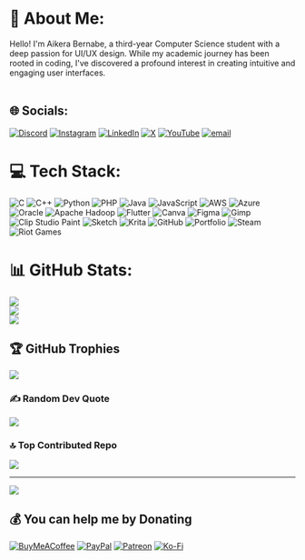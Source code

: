 # 💫 About Me:
Hello! I'm Aikera Bernabe, a third-year Computer Science student with a deep passion for UI/UX design. While my academic journey has been rooted in coding, I've discovered a profound interest in creating intuitive and engaging user interfaces.<br><br>


## 🌐 Socials:
[![Discord](https://img.shields.io/badge/Discord-%237289DA.svg?logo=discord&logoColor=white)](https://discord.gg/bluberyychi27) [![Instagram](https://img.shields.io/badge/Instagram-%23E4405F.svg?logo=Instagram&logoColor=white)](https://instagram.com/official.blueberrydash27) [![LinkedIn](https://img.shields.io/badge/LinkedIn-%230077B5.svg?logo=linkedin&logoColor=white)](https://linkedin.com/in/aikeraobernabe) [![X](https://img.shields.io/badge/X-black.svg?logo=X&logoColor=white)](https://x.com/blueberrydash27) [![YouTube](https://img.shields.io/badge/YouTube-%23FF0000.svg?logo=YouTube&logoColor=white)](https://youtube.com/@blueberrydash27) [![email](https://img.shields.io/badge/Email-D14836?logo=gmail&logoColor=white)](mailto:aobernabe2703@gmail.com) 

# 💻 Tech Stack:
![C](https://img.shields.io/badge/c-%2300599C.svg?style=for-the-badge&logo=c&logoColor=white) ![C++](https://img.shields.io/badge/c++-%2300599C.svg?style=for-the-badge&logo=c%2B%2B&logoColor=white) ![Python](https://img.shields.io/badge/python-3670A0?style=for-the-badge&logo=python&logoColor=ffdd54) ![PHP](https://img.shields.io/badge/php-%23777BB4.svg?style=for-the-badge&logo=php&logoColor=white) ![Java](https://img.shields.io/badge/java-%23ED8B00.svg?style=for-the-badge&logo=openjdk&logoColor=white) ![JavaScript](https://img.shields.io/badge/javascript-%23323330.svg?style=for-the-badge&logo=javascript&logoColor=%23F7DF1E) ![AWS](https://img.shields.io/badge/AWS-%23FF9900.svg?style=for-the-badge&logo=amazon-aws&logoColor=white) ![Azure](https://img.shields.io/badge/azure-%230072C6.svg?style=for-the-badge&logo=microsoftazure&logoColor=white) ![Oracle](https://img.shields.io/badge/Oracle-F80000?style=for-the-badge&logo=oracle&logoColor=white) ![Apache Hadoop](https://img.shields.io/badge/Apache%20Hadoop-66CCFF?style=for-the-badge&logo=apachehadoop&logoColor=black) ![Flutter](https://img.shields.io/badge/Flutter-%2302569B.svg?style=for-the-badge&logo=Flutter&logoColor=white) ![Canva](https://img.shields.io/badge/Canva-%2300C4CC.svg?style=for-the-badge&logo=Canva&logoColor=white) ![Figma](https://img.shields.io/badge/figma-%23F24E1E.svg?style=for-the-badge&logo=figma&logoColor=white) ![Gimp](https://img.shields.io/badge/Gimp-657D8B?style=for-the-badge&logo=gimp&logoColor=FFFFFF) ![Clip Studio Paint](https://img.shields.io/badge/ClipStudioPaint-%23CFD3D3.svg?style=for-the-badge&logo=ClipStudioPaint&logoColor=white) ![Sketch](https://img.shields.io/badge/Sketch-FFB387?style=for-the-badge&logo=sketch&logoColor=black) ![Krita](https://img.shields.io/badge/Krita-203759?style=for-the-badge&logo=krita&logoColor=EEF37B) ![GitHub](https://img.shields.io/badge/github-%23121011.svg?style=for-the-badge&logo=github&logoColor=white) ![Portfolio](https://img.shields.io/badge/Portfolio-%23000000.svg?style=for-the-badge&logo=firefox&logoColor=#FF7139) ![Steam](https://img.shields.io/badge/steam-%23000000.svg?style=for-the-badge&logo=steam&logoColor=white) ![Riot Games](https://img.shields.io/badge/riotgames-D32936.svg?style=for-the-badge&logo=riotgames&logoColor=white)
# 📊 GitHub Stats:
![](https://github-readme-stats.vercel.app/api?username=blueberrydash27&theme=dark&hide_border=false&include_all_commits=false&count_private=false)<br/>
![](https://nirzak-streak-stats.vercel.app/?user=blueberrydash27&theme=dark&hide_border=false)<br/>
![](https://github-readme-stats.vercel.app/api/top-langs/?username=blueberrydash27&theme=dark&hide_border=false&include_all_commits=false&count_private=false&layout=compact)

## 🏆 GitHub Trophies
![](https://github-profile-trophy.vercel.app/?username=blueberrydash27&theme=radical&no-frame=false&no-bg=true&margin-w=4)

### ✍️ Random Dev Quote
![](https://quotes-github-readme.vercel.app/api?type=horizontal&theme=radical)


### 🔝 Top Contributed Repo
![](https://github-contributor-stats.vercel.app/api?username=blueberrydash27&limit=5&theme=dark&combine_all_yearly_contributions=true)

---
[![](https://visitcount.itsvg.in/api?id=blueberrydash27&icon=0&color=0)](https://visitcount.itsvg.in)

  ## 💰 You can help me by Donating
  [![BuyMeACoffee](https://img.shields.io/badge/Buy%20Me%20a%20Coffee-ffdd00?style=for-the-badge&logo=buy-me-a-coffee&logoColor=black)](https://buymeacoffee.com/blueberrydash27) [![PayPal](https://img.shields.io/badge/PayPal-00457C?style=for-the-badge&logo=paypal&logoColor=white)](https://paypal.me/blueberrydash27) [![Patreon](https://img.shields.io/badge/Patreon-F96854?style=for-the-badge&logo=patreon&logoColor=white)](https://patreon.com/blueberrydash27) [![Ko-Fi](https://img.shields.io/badge/Ko--fi-F16061?style=for-the-badge&logo=ko-fi&logoColor=white)](https://ko-fi.com/blueberrydash27) 

  
<!-- Proudly created with GPRM ( https://gprm.itsvg.in ) -->
